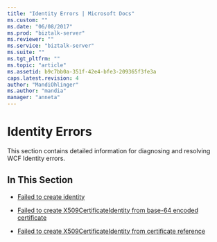 ```yaml
---
title: "Identity Errors | Microsoft Docs"
ms.custom: ""
ms.date: "06/08/2017"
ms.prod: "biztalk-server"
ms.reviewer: ""
ms.service: "biztalk-server"
ms.suite: ""
ms.tgt_pltfrm: ""
ms.topic: "article"
ms.assetid: b9c7bb0a-351f-42e4-bfe3-209365f3fe3a
caps.latest.revision: 4
author: "MandiOhlinger"
ms.author: "mandia"
manager: "anneta"
---
```

# Identity Errors
This section contains detailed information for diagnosing and resolving WCF Identity errors.  
  
## In This Section  
  
-   [Failed to create identity](../core/failed-to-create-identity.md)  
  
-   [Failed to create X509CertificateIdentity from base-64 encoded certificate](../core/failed-to-create-x509certificateidentity-from-base-64-encoded-certificate.md)  
  
-   [Failed to create X509CertificateIdentity from certificate reference](../core/failed-to-create-x509certificateidentity-from-certificate-reference.md)
